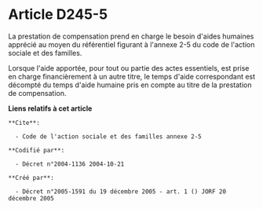 # Article D245-5

La prestation de compensation prend en charge le besoin d'aides humaines apprécié au moyen du référentiel figurant à l'annexe
2-5 du code de l'action sociale et des familles.

Lorsque l'aide apportée, pour tout ou partie des actes essentiels, est prise en charge financièrement à un autre titre, le
temps d'aide correspondant est décompté du temps d'aide humaine pris en compte au titre de la prestation de compensation.

**Liens relatifs à cet article**

	**Cite**:

	  - Code de l'action sociale et des familles annexe 2-5

	**Codifié par**:

	  - Décret n°2004-1136 2004-10-21

	**Créé par**:

	  - Décret n°2005-1591 du 19 décembre 2005 - art. 1 () JORF 20 décembre 2005
